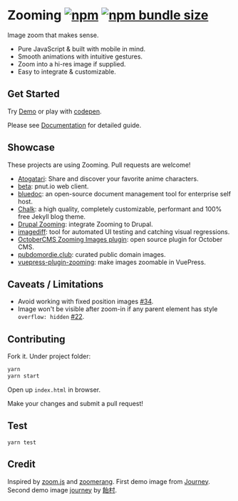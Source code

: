 # Zooming [![npm](https://img.shields.io/npm/v/zooming.svg?style=flat-square)](https://www.npmjs.com/package/zooming) [![npm bundle size](https://img.shields.io/bundlephobia/minzip/zooming.svg?style=flat-square)](https://bundlephobia.com/result?p=zooming)

Image zoom that makes sense.

- Pure JavaScript & built with mobile in mind.
- Smooth animations with intuitive gestures.
- Zoom into a hi-res image if supplied.
- Easy to integrate & customizable.

## Get Started

Try [Demo](https://desmonding.me/zooming/) or play with [codepen](https://codepen.io/kingdido999/pen/rpYrKV).

Please see [Documentation](https://desmonding.me/zooming/docs) for detailed guide.

## Showcase

These projects are using Zooming. Pull requests are welcome!

- [Atogatari](https://atogatari.desmonding.me): Share and discover your favorite anime characters.
- [beta](https://github.com/sunya9/beta): pnut.io web client.
- [bluedoc](https://github.com/thebluedoc/bluedoc): an open-source document management tool for enterprise self host.
- [Chalk](https://github.com/nielsenramon/chalk): a high quality, completely customizable, performant and 100% free Jekyll blog theme.
- [Drupal Zooming](https://www.drupal.org/project/zooming): integrate Zooming to Drupal.
- [imagediff](https://github.com/Showmax/imagediff): tool for automated UI testing and catching visual regressions.
- [OctoberCMS Zooming Images plugin](https://github.com/alex-lit/OctoberCMS-Zooming-Images-Plugin): open source plugin for October CMS.
- [pubdomordie.club](https://github.com/jckfa/pubdomordie.club): curated public domain images.
- [vuepress-plugin-zooming](https://github.com/vuepress/vuepress-plugin-zooming): make images zoomable in VuePress. 

## Caveats / Limitations

- Avoid working with fixed position images [#34](https://github.com/kingdido999/zooming/issues/34).
- Image won't be visible after zoom-in if any parent element has style `overflow: hidden` [#22](https://github.com/kingdido999/zooming/issues/22).

## Contributing

Fork it. Under project folder:

```bash
yarn
yarn start
```

Open up `index.html` in browser.

Make your changes and submit a pull request!

## Test

`yarn test`

## Credit

Inspired by [zoom.js](https://github.com/fat/zoom.js) and [zoomerang](https://github.com/yyx990803/zoomerang). First demo image from [Journey](http://thatgamecompany.com/games/journey/). Second demo image [journey](http://www.pixiv.net/member_illust.php?mode=medium&illust_id=36017129) by [飴村](http://www.pixiv.net/member.php?id=47488).
